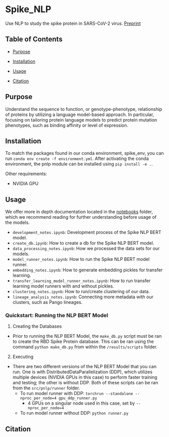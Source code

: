 # Spike_NLP
Use NLP to study the spike protein in SARS-CoV-2 virus. [Preprint](https://www.biorxiv.org/content/10.1101/2024.04.05.588133v1.full)

## Table of Contents
* [Purpose](https://github.com/hubin-keio/Spike_NLP?tab=readme-ov-file#purpose)

* [Installation](https://github.com/hubin-keio/Spike_NLP?tab=readme-ov-file#installation)

* [Usage](https://github.com/hubin-keio/Spike_NLP?tab=readme-ov-file#usage)

* [Citation](https://github.com/hubin-keio/Spike_NLP?tab=readme-ov-file#citation)

## Purpose
Understand the sequence to function, or genotype-phenotype, relationship of proteins by utilizing a language model-based approach. In particular, focusing on tailoring protein language models to predict protein mutation phenotypes, such as binding affinity or level of expression.

## Installation 
To match the packages found in our conda environment, spike_env, you can run `conda env create -f environment.yml`. After activating the conda environment, the pnlp module can be installed using `pip install -e .`. 

Other requirements:
- NVIDIA GPU

## Usage
We offer more in depth documentation located in the [notebooks](https://github.com/hubin-keio/Spike_NLP/tree/master/notebooks) folder, which we recommend reading for further understanding before usage of the models. 
- `development_notes.ipynb`: Development process of the Spike NLP BERT model.
- `create_db.ipynb`: How to create a db for the Spike NLP BERT model.
- `data_processing_notes.ipynb`: How we processed the data sets for our models.
- `model_runner_notes.ipynb`: How to run the Spike NLP BERT model runner.
- `embedding_notes.ipynb`: How to generate embedding pickles for transfer learning.
- `transfer_learning_model_runner_notes.ipynb`: How to run transfer learning model runners with and without pickles.
- `clustering_notes.ipynb`: How to run/create clustering of our data.
- `lineage_analysis_notes.ipynb`: Connecting more metadata with our clusters, such as Pango lineages.

### Quickstart: Running the NLP BERT Model
1) Creating the Databases
  * Prior to running the NLP BERT Model, the `make_db.py` script must be ran to create the RBD Spike Protein database. This can be ran using the command `python make_db.py` from within the `/results/scripts` folder.
2) Executing
  * There are two different versions of the NLP BERT Model that you can run. One is with DistributedDataParallelization (DDP), which utilizes multiple devices (NVIDIA GPUs in this case) to perform faster training and testing; the other is without DDP. Both of these scripts can be ran from the `src/pnlp/runner` folder.
    * To run model runner with DDP: `torchrun --standalone --nproc_per_node=4 gpu_ddp_runner.py`
      * 4 GPUs on a singular node used in this case, set by `--nproc_per_node=4`
    * To run model runner without DDP: `python runner.py`

## Citation
